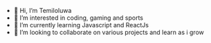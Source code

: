 - 👋 Hi, I’m Temiloluwa
- 👀 I’m interested in coding, gaming and sports
- 🌱 I’m currently learning Javascript and ReactJs
- 💞️ I’m looking to collaborate on various projects and learn as i grow

<!---
Babatems/Babatems is a ✨ special ✨ repository because its `README.md` (this file) appears on your GitHub profile.
You can click the Preview link to take a look at your changes.
--->
